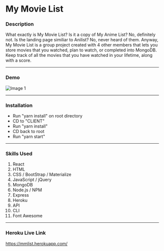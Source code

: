 # My Movie List

### Description
What exactly is My Movie List? Is it a copy of My Anime List? No, definitely not. Is the landing page similiar to Anilist? No, never heard of them. Anyway, My Movie List is a group project created with 4 other members that lets you store movies that you watched, plan to watch, or completed into MongoDB. Keep track of all the movies that you have watched in your lifetime, along with a score.

- - -
### Demo

![Image 1](/images/image01.gif)

- - -

### Installation

- Run "yarn install" on root directory
- CD to "CLIENT"
- Run "yarn install"
- CD back to root
- Run "yarn start"

- - -

### Skills Used
1. React
2. HTML
3. CSS / BootStrap / Materialize
4. JavaScript / jQuery
5. MongoDB
6. Node.js / NPM
7. Express
8. Heroku
9. API
10. CLI
11. Font Awesome

- - - 
### Heroku Live Link
https://mmlist.herokuapp.com/